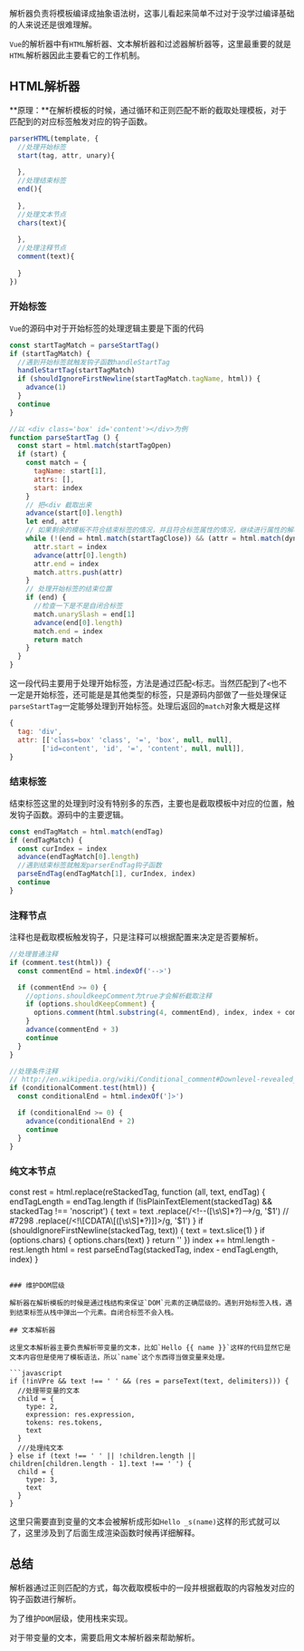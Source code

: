 解析器负责将模板编译成抽象语法树，这事儿看起来简单不过对于没学过编译基础的人来说还是很难理解。

`Vue`的解析器中有`HTML`解析器、文本解析器和过滤器解析器等，这里最重要的就是`HTML`解析器因此主要看它的工作机制。

## HTML解析器

**原理：**在解析模板的时候，通过循环和正则匹配不断的截取处理模板，对于匹配到的对应标签触发对应的钩子函数。

```javascript
parserHTML(template, {
  //处理开始标签
  start(tag, attr, unary){
    
  },
  //处理结束标签
  end(){
    
  },
  //处理文本节点
  chars(text){
    
  },
  //处理注释节点
  comment(text){
    
  }
})
```

### 开始标签

`Vue`的源码中对于开始标签的处理逻辑主要是下面的代码

```javascript
const startTagMatch = parseStartTag()
if (startTagMatch) {
  //遇到开始标签就触发钩子函数handleStartTag
  handleStartTag(startTagMatch)
  if (shouldIgnoreFirstNewline(startTagMatch.tagName, html)) {
    advance(1)
  }
  continue
}

//以 <div class='box' id='content'></div>为例
function parseStartTag () {
  const start = html.match(startTagOpen)
  if (start) {
    const match = {
      tagName: start[1],
      attrs: [],
      start: index
    }
    // 把<div 截取出来
    advance(start[0].length)
    let end, attr
    // 如果剩余的模板不符合结束标签的情况，并且符合标签属性的情况，继续进行属性的解析
    while (!(end = html.match(startTagClose)) && (attr = html.match(dynamicArgAttribute) || html.match(attribute))) {
      attr.start = index
      advance(attr[0].length)
      attr.end = index
      match.attrs.push(attr)
    }
    // 处理开始标签的结束位置
    if (end) {
      //检查一下是不是自闭合标签
      match.unarySlash = end[1]
      advance(end[0].length)
      match.end = index
      return match
    }
  }
}
```

这一段代码主要用于处理开始标签，方法是通过匹配`<`标志。当然匹配到了`<`也不一定是开始标签，还可能是是其他类型的标签，只是源码内部做了一些处理保证`parseStartTag`一定能够处理到开始标签。处理后返回的`match`对象大概是这样

```javascript
{
  tag: 'div',
  attr: [['class=box' 'class', '=', 'box', null, null],
        ['id=content', 'id', '=', 'content', null, null]],
}
```

### 结束标签

结束标签这里的处理到时没有特别多的东西，主要也是截取模板中对应的位置，触发钩子函数。源码中的主要逻辑。

```javascript
const endTagMatch = html.match(endTag)
if (endTagMatch) {
  const curIndex = index
  advance(endTagMatch[0].length)
  //遇到结束标签就触发parserEndTag钩子函数
  parseEndTag(endTagMatch[1], curIndex, index)
  continue
}
```

### 注释节点

注释也是截取模板触发钩子，只是注释可以根据配置来决定是否要解析。

```javascript
//处理普通注释
if (comment.test(html)) {
  const commentEnd = html.indexOf('-->')

  if (commentEnd >= 0) {
    //options.shouldkeepComment为true才会解析截取注释
    if (options.shouldKeepComment) {
      options.comment(html.substring(4, commentEnd), index, index + commentEnd + 3)
    }
    advance(commentEnd + 3)
    continue
  }
}

//处理条件注释
// http://en.wikipedia.org/wiki/Conditional_comment#Downlevel-revealed_conditional_comment
if (conditionalComment.test(html)) {
  const conditionalEnd = html.indexOf(']>')

  if (conditionalEnd >= 0) {
    advance(conditionalEnd + 2)
    continue
  }
}
```

### 纯文本节点

<script> <style> <textarea>这样的标签里面的内容就是纯文本。这些都是编写组件的时候常见的标签，但是显然它们不应该由解析器来处理，所以这里会将它们视为纯文本内容，触发char end两个钩子

```javascript
// 处理文本
  // 基于文本生成 ast 对象，然后将该 ast 放到它的父元素的肚子里，
  // 即 currentParent.children 数组中
  if (options.chars && text) {
    options.chars(text, index - text.length, index)
  }
} else {
  // 处理 script、style、textarea 标签的闭合标签
  let endTagLength = 0
  // 开始标签的小写形式
  const stackedTag = lastTag.toLowerCase()
  const reStackedTag = reCache[stackedTag] || (reCache[stackedTag] = new RegExp('([\\s\\S]*?)(</' + stackedTag + '[^>]*>)', 'i'))
  // 匹配并处理开始标签和结束标签之间的所有文本，比如 <script>xx</script>
  const rest = html.replace(reStackedTag, function (all, text, endTag) {
    endTagLength = endTag.length
    if (!isPlainTextElement(stackedTag) && stackedTag !== 'noscript') {
      text = text
        .replace(/<!\--([\s\S]*?)-->/g, '$1') // #7298
        .replace(/<!\[CDATA\[([\s\S]*?)]]>/g, '$1')
    }
    if (shouldIgnoreFirstNewline(stackedTag, text)) {
      text = text.slice(1)
    }
    if (options.chars) {
      options.chars(text)
    }
    return ''
  })
  index += html.length - rest.length
  html = rest
  parseEndTag(stackedTag, index - endTagLength, index)
}
```

### 维护DOM层级

解析器在解析模板的时候是通过栈结构来保证`DOM`元素的正确层级的。遇到开始标签入栈，遇到结束标签从栈中弹出一个元素。自闭合标签不会入栈。

## 文本解析器

这里文本解析器主要负责解析带变量的文本，比如`Hello {{ name }}`这样的代码显然它是文本内容但是使用了模板语法，所以`name`这个东西得当做变量来处理。

```javascript
if (!inVPre && text !== ' ' && (res = parseText(text, delimiters))) {
  //处理带变量的文本
  child = {
    type: 2,
    expression: res.expression,
    tokens: res.tokens,
    text
  }
  ///处理纯文本
} else if (text !== ' ' || !children.length || children[children.length - 1].text !== ' ') {
  child = {
    type: 3,
    text
  }
}
```

这里只需要直到变量的文本会被解析成形如`Hello _s(name)`这样的形式就可以了，这里涉及到了后面生成渲染函数时候再详细解释。

## 总结

解析器通过正则匹配的方式，每次截取模板中的一段并根据截取的内容触发对应的钩子函数进行解析。

为了维护`DOM`层级，使用栈来实现。

对于带变量的文本，需要启用文本解析器来帮助解析。